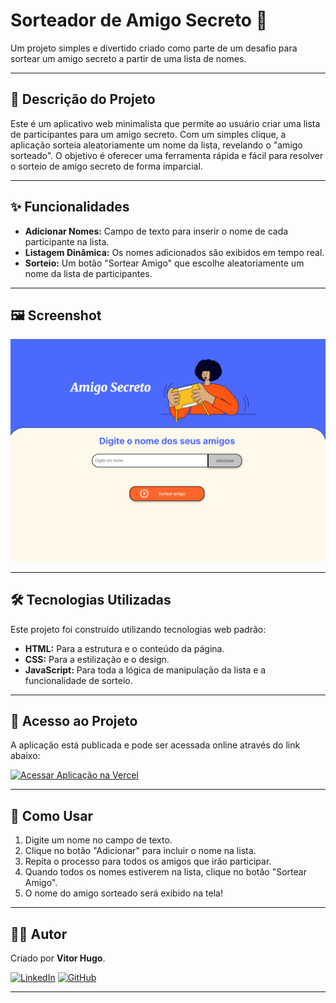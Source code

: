 # Sorteador de Amigo Secreto 🎁

Um projeto simples e divertido criado como parte de um desafio para sortear um amigo secreto a partir de uma lista de nomes.


---

## 📝 Descrição do Projeto

Este é um aplicativo web minimalista que permite ao usuário criar uma lista de participantes para um amigo secreto. Com um simples clique, a aplicação sorteia aleatoriamente um nome da lista, revelando o "amigo sorteado". O objetivo é oferecer uma ferramenta rápida e fácil para resolver o sorteio de amigo secreto de forma imparcial.

---

## ✨ Funcionalidades

- **Adicionar Nomes:** Campo de texto para inserir o nome de cada participante na lista.
- **Listagem Dinâmica:** Os nomes adicionados são exibidos em tempo real.
- **Sorteio:** Um botão "Sortear Amigo" que escolhe aleatoriamente um nome da lista de participantes.

---

## 🖼️ Screenshot



![Captura de tela da aplicação](./screenshot.png)

---

## 🛠️ Tecnologias Utilizadas

Este projeto foi construído utilizando tecnologias web padrão:

- **HTML:** Para a estrutura e o conteúdo da página.
- **CSS:** Para a estilização e o design.
- **JavaScript:** Para toda a lógica de manipulação da lista e a funcionalidade de sorteio.

---

## 🚀 Acesso ao Projeto

A aplicação está publicada e pode ser acessada online através do link abaixo:

[![Acessar Aplicação na Vercel](https://img.shields.io/badge/Vercel-Acessar%20Projeto-000?style=for-the-badge&logo=vercel)](https://challenge-amigo-secreto-alpha-amber.vercel.app/)

---

## 🤔 Como Usar

1.  Digite um nome no campo de texto.
2.  Clique no botão "Adicionar" para incluir o nome na lista.
3.  Repita o processo para todos os amigos que irão participar.
4.  Quando todos os nomes estiverem na lista, clique no botão "Sortear Amigo".
5.  O nome do amigo sorteado será exibido na tela!

---

## 👨‍💻 Autor

Criado por **Vitor Hugo**.

[![LinkedIn](https://img.shields.io/badge/linkedin-%230077B5.svg?style=for-the-badge&logo=linkedin&logoColor=white)](https://www.linkedin.com/in/vitorhugo28/)
[![GitHub](https://img.shields.io/badge/github-%23121011.svg?style=for-the-badge&logo=github&logoColor=white)](https://github.com/vitorhugo28)

---
